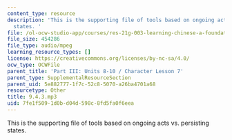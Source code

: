 ```yaml
---
content_type: resource
description: 'This is the supporting file of tools based on ongoing acts vs. persisting
  states. '
file: /ol-ocw-studio-app/courses/res-21g-003-learning-chinese-a-foundation-course-in-mandarin-spring-2011/7fe1f5091d0bd04d598c8fd5fa0f6eea_9.4.3.mp3
file_size: 454286
file_type: audio/mpeg
learning_resource_types: []
license: https://creativecommons.org/licenses/by-nc-sa/4.0/
ocw_type: OCWFile
parent_title: 'Part III: Units 8-10 / Character Lesson 7'
parent_type: SupplementalResourceSection
parent_uid: 5e882777-1f7c-52c8-5070-a26ba4701a68
resourcetype: Other
title: 9.4.3.mp3
uid: 7fe1f509-1d0b-d04d-598c-8fd5fa0f6eea
---
```

This is the supporting file of tools based on ongoing acts vs. persisting states. 